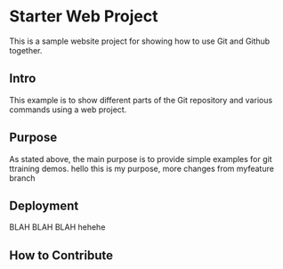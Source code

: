 # Starter Web Project
This is a sample website project for showing how to use Git and Github together. 

## Intro
This example is to show different parts of the Git repository and various commands using a web project. 

## Purpose
As stated above, the main purpose is to provide simple examples for git ttraining demos. 
hello this is my purpose, more changes from myfeature branch 
## Deployment 
BLAH BLAH BLAH 
hehehe

## How to Contribute

